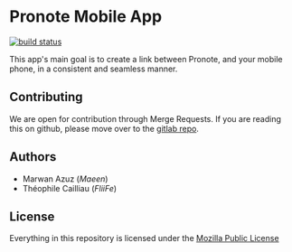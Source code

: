 # Pronote Mobile App

[![build status](https://gitlab.com/pronote-mobile-unofficial/pronote-mobile/badges/master/build.svg)](https://gitlab.com/pronote-mobile-unofficial/pronote-mobile/commits/master)

This app's main goal is to create a link between Pronote, and your mobile
phone, in a consistent and seamless manner.

## Contributing

We are open for contribution through Merge Requests.
If you are reading this on github, please move over
to the [gitlab repo](https://gitlab.com/pronote-mobile-unofficial/pronote-mobile/).

## Authors

-   Marwan Azuz (*Maeen*)
-   Théophile Cailliau (*FliiFe*)

## License

Everything in this repository is licensed under the [Mozilla Public License](https://gitlab.com/pronote-mobile-unofficial/pronote-mobile/blob/master/LICENSE.md)
